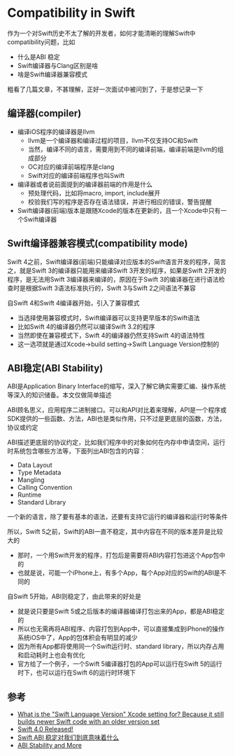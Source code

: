 # Compatibility in Swift

作为一个对Swift历史不太了解的开发者，如何才能清晰的理解Swift中compatibility问题，比如

- 什么是ABI 稳定
- Swift编译器与Clang区别是啥
- 啥是Swift编译器兼容模式

粗看了几篇文章，不甚理解，正好一次面试中被问到了，于是想记录一下

## 编译器(compiler)

- 编译iOS程序的编译器是llvm
	- llvm是一个编译器和编译过程的项目，llvm不仅支持OC和Swift
	- 当然，编译不同的语言，需要用到不同的编译前端，编译前端是llvm的组成部分
	- OC对应的编译前端程序是clang
	- Swift对应的编译前端程序也叫Swift
- 编译器或者说前面提到的编译器前端的作用是什么
	-  预处理代码，比如将macro, import, include展开
	-  校验我们写的程序是否存在语法错误，并进行相应的错误，警告提醒
- Swift编译器(前端)版本是跟随Xcode的版本在更新的，且一个Xcode中只有一个Swift编译器

## Swift编译器兼容模式(compatibility mode)

Swift 4之前，Swift编译器(前端)只能编译对应版本的Swift语言开发的程序，简言之，就是Swift 3的编译器只能用来编译Swift 3开发的程序，如果是Swift 2开发的程序，是无法用Swift 3编译器来编译的，原因在于Swift 3的编译器在进行语法检查时是根据Swift 3语法标准执行的，Swift 3与Swift 2之间语法不兼容

自Swift 4和Swift 4编译器开始，引入了兼容模式

- 当选择使用兼容模式时，Swift编译器可以支持更早版本的Swift语法
- 比如Swift 4的编译器仍然可以编译Swift 3.2的程序
- 当然即使在兼容模式下，Swift 4的编译器仍然支持Swift 4的语法特性
- 这一选项就是通过Xcode->build setting->Swift Language Version控制的

## ABI稳定(ABI Stability)

ABI是Application Binary Interface的缩写，深入了解它确实需要汇编、操作系统等深入的知识储备。本文仅做简单描述

ABI顾名思义，应用程序二进制接口。可以和API对比着来理解，API是一个程序或SDK提供的一些函数、方法，ABI也是类似作用，只不过是更底层的函数，方法，协议或约定

ABI描述更底层的协议约定，比如我们程序中的对象如何在内存中申请空间，运行时系统包含哪些方法等，下面列出ABI包含的内容：

- Data Layout
- Type Metadata
- Mangling
- Calling Convention
- Runtime
- Standard Library

一个新的语言，除了要有基本的语法，还要有支持它运行的编译器和运行时等条件

所以，Swift 5之前，Swift的ABI一直不稳定，其中内容在不同的版本差异是比较大的

- 那时，一个用Swift开发的程序，打包后是需要将ABI内容打包进这个App包中的
- 也就是说，可能一个iPhone上，有多个App，每个App对应的Swift的ABI是不同的

自Swift 5开始，ABI则稳定了，由此带来的好处是

- 就是说只要是Swift 5或之后版本的编译器编译打包出来的App，都是ABI稳定的
- 所以也无需再将ABI程序、内容打包到App中，可以直接集成到iPhone的操作系统iOS中了，App的包体积会有明显的减少
- 因为所有App都将使用同一个Swift运行时、standard library，所以内存占用和启动耗时上也会有优化
- 官方给了一个例子，一个Swift 5编译器打包的App可以运行在Swift 5的运行时下，也可以运行在Swift 6的运行时环境下

## 参考
- [What is the "Swift Language Version" Xcode setting for? Because it still builds newer Swift code with an older version set](https://stackoverflow.com/questions/60177016/what-is-the-swift-language-version-xcode-setting-for-because-it-still-builds)
- [Swift 4.0 Released!](https://www.swift.org/blog/swift-4.0-released/)
- [Swift ABI 稳定对我们到底意味着什么](https://onevcat.com/2019/02/swift-abi/)
- [ABI Stability and More](https://www.swift.org/blog/abi-stability-and-more/)